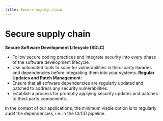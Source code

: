 ```yaml
---
title: Secure supply chain
---
```

# Secure supply chain
**Secure Software Development Lifecycle (SDLC)**
- Follow secure coding practices and integrate security into every phase of the software development lifecycle.
- Use automated tools to scan for vulnerabilities in third-party libraries and dependencies before integrating them into your systems.
**Regular Updates and Patch Management:**
- Ensure that all software dependencies are regularly updated and patched to address any security vulnerabilities.
- Establish a process for promptly applying security updates and patches to third-party components.

In the context of our applications, the minimum viable option is to regularly audit the dependencies, i.e. in the CI/CD pipeline.
